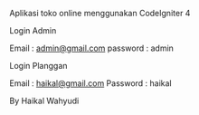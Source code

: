Aplikasi toko online menggunakan CodeIgniter 4

Login Admin

Email : admin@gmail.com
password : admin

Login Planggan

Email : haikal@gmail.com
Password : haikal

By Haikal Wahyudi
